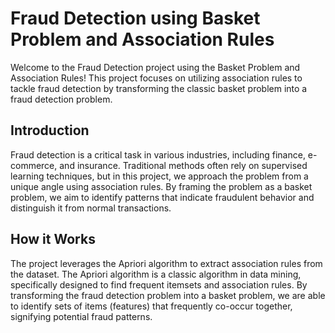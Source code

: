 # Fraud Detection using Basket Problem and Association Rules
Welcome to the Fraud Detection project using the Basket Problem and Association Rules! This project focuses on utilizing association rules to tackle fraud detection by transforming the classic basket problem into a fraud detection problem.
## Introduction
Fraud detection is a critical task in various industries, including finance, e-commerce, and insurance. Traditional methods often rely on supervised learning techniques, but in this project, we approach the problem from a unique angle using association rules. By framing the problem as a basket problem, we aim to identify patterns that indicate fraudulent behavior and distinguish it from normal transactions.
## How it Works
The project leverages the Apriori algorithm to extract association rules from the dataset. The Apriori algorithm is a classic algorithm in data mining, specifically designed to find frequent itemsets and association rules. By transforming the fraud detection problem into a basket problem, we are able to identify sets of items (features) that frequently co-occur together, signifying potential fraud patterns.
